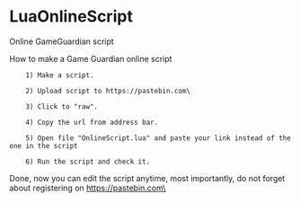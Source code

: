 # LuaOnlineScript
Online GameGuardian script 

How to make a Game Guardian online script

        1) Make a script.
        
        2) Upload script to https://pastebin.com\
        
        3) Click to "raw".
        
        4) Copy the url from address bar.
        
        5) Open file "OnlineScript.lua" and paste your link instead of the one in the script
        
        6) Run the script and check it.

   Done, now you can edit the script anytime, most importantly, do not forget about registering on https://pastebin.com\
